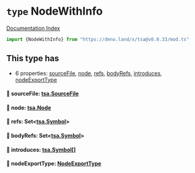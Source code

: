 # `type` NodeWithInfo

[Documentation Index](../README.md)

```ts
import {NodeWithInfo} from "https://deno.land/x/tsa@v0.0.33/mod.ts"
```

## This type has

- 6 properties:
[sourceFile](#-sourcefile-tsasourcefile),
[node](#-node-tsanode),
[refs](#-refs-settsasymbol),
[bodyRefs](#-bodyrefs-settsasymbol),
[introduces](#-introduces-tsasymbol),
[nodeExportType](#-nodeexporttype-nodeexporttype)


#### 📄 sourceFile: [tsa.SourceFile](../interface.SourceFile/README.md)



#### 📄 node: [tsa.Node](../interface.Node/README.md)



#### 📄 refs: Set\<[tsa.Symbol](../interface.Symbol/README.md)>



#### 📄 bodyRefs: Set\<[tsa.Symbol](../interface.Symbol/README.md)>



#### 📄 introduces: [tsa.Symbol](../interface.Symbol/README.md)\[]



#### 📄 nodeExportType: [NodeExportType](../enum.NodeExportType/README.md)



